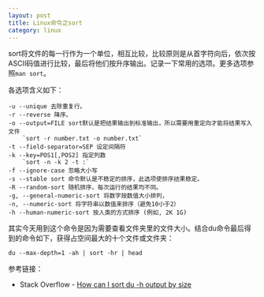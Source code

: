 ```yaml
---
layout: post
title: Linux命令之sort
category: linux
---
```


sort将文件的每一行作为一个单位，相互比较，比较原则是从首字符向后，依次按ASCII码值进行比较，最后将他们按升序输出。记录一下常用的选项。更多选项参照`man sort`。

各选项含义如下：

	-u --unique 去除重复行。
	-r --reverse 降序。
	-o --output=FILE sort默认是把结果输出到标准输出，所以需要用重定向才能将结果写入文件
		`sort -r number.txt -o number.txt`
	-t --field-separator=SEP 设定间隔符
	-k --key=POS1[,POS2] 指定列数
		`sort -n -k 2 -t :`
	-f --ignore-case 忽略大小写
	-s --stable sort 命令默认是不稳定的排序，此选项使排序结果稳定。
	-R --random-sort 随机排序，每次运行的结果均不同。
	-g, --general-numeric-sort 将数字按数值大小排列，
	-n, --numeric-sort 将字符串以数值来排序（避免10小于2）
	-h --human-numeric-sort 按人类的方式排序 (例如, 2K 1G)




其实今天用到这个命令是因为需要查看文件夹里的文件大小。结合du命令最后得到的命令如下，获得占空间最大的十个文件或文件夹：

	du --max-depth=1 -ah | sort -hr | head
	
参考链接：

* Stack Overflow - [How can I sort du -h output by size](http://serverfault.com/questions/62411/how-can-i-sort-du-h-output-by-size)